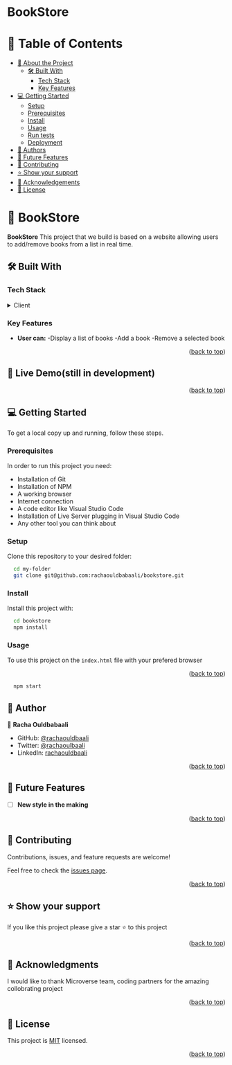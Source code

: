 # BookStore

# 📗 Table of Contents

- [📖 About the Project](#about-project)
  - [🛠 Built With](#built-with)
    - [Tech Stack](#tech-stack)
    - [Key Features](#key-features)
- [💻 Getting Started](#getting-started)
  - [Setup](#setup)
  - [Prerequisites](#prerequisites)
  - [Install](#install)
  - [Usage](#usage)
  - [Run tests](#run-tests)
  - [Deployment](#triangular_flag_on_post-deployment)
- [👥 Authors](#authors)
- [🔭 Future Features](#future-features)
- [🤝 Contributing](#contributing)
- [⭐️ Show your support](#support)
- [🙏 Acknowledgements](#acknowledgements)
- [📝 License](#license)


# 📖 BookStore <a name="about-project"></a>

**BookStore** This project that we build is based on a website allowing users to add/remove books from a list in real time.

## 🛠 Built With <a name="built-with"></a>

### Tech Stack <a name="tech-stack"></a>

<details>
  <summary>Client</summary>
  <ul>
    <li>React.js</li>
    <li>Css</li>

  </ul>
</details>


### Key Features <a name="key-features"></a>

- **User can:**
-Display a list of books
-Add a book
-Remove a selected book



<p align="right">(<a href="#readme-top">back to top</a>)</p>


## 🚀 Live Demo(still in development) <a name="live-demo"></a>



<p align="right">(<a href="#readme-top">back to top</a>)</p>

<!-- GETTING STARTED -->

## 💻 Getting Started <a name="getting-started"></a>


To get a local copy up and running, follow these steps.

### Prerequisites

In order to run this project you need:
 - Installation of Git
 - Installation of NPM
 - A working browser
 - Internet connection
 - A code editor like Visual Studio Code
 - Installation of Live Server plugging in Visual Studio Code
 - Any other tool you can think about

### Setup

Clone this repository to your desired folder:


```sh
  cd my-folder
  git clone git@github.com:rachaouldbabaali/bookstore.git
```

### Install

Install this project with:


```sh
  cd bookstore
  npm install
```

### Usage

To use this project on the `index.html` file with your prefered browser
<p align="right">(<a href="#readme-top">back to top</a>)</p>

```sh
  npm start
```

## 👥 Author <a name="authors"></a>


👤 **Racha Ouldbabaali**

- GitHub: [@rachaouldbaali](https://github.com/rachaouldbaali)
- Twitter: [@rachaoulbaali](https://twitter.com/rachaouldbaali)
- LinkedIn: [rachaouldbaali](https://linkedin.com/in/rachaouldbaali)




<p align="right">(<a href="#readme-top">back to top</a>)</p>

<!-- FUTURE FEATURES -->

## 🔭 Future Features <a name="future-features"></a>


- [ ] **New style in the making**

<p align="right">(<a href="#readme-top">back to top</a>)</p>

<!-- CONTRIBUTING -->

## 🤝 Contributing <a name="contributing"></a>

Contributions, issues, and feature requests are welcome!

Feel free to check the [issues page](https://github.com/rachaouldbabaali/bookstore/issues).

<p align="right">(<a href="#readme-top">back to top</a>)</p>

<!-- SUPPORT -->

## ⭐️ Show your support <a name="support"></a>

If you like this project please give a star ⭐️ to this project

<p align="right">(<a href="#readme-top">back to top</a>)</p>

<!-- ACKNOWLEDGEMENTS -->

## 🙏 Acknowledgments <a name="acknowledgements"></a>


I would like to thank Microverse team, coding partners for the amazing collobrating project

<p align="right">(<a href="#readme-top">back to top</a>)</p>

## 📝 License <a name="license"></a>

This project is [MIT](https://github.com/rachaouldbabaali/bookstore/blob/main/LICENSE) licensed.


<p align="right">(<a href="#readme-top">back to top</a>)</p>
